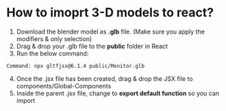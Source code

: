 # How to imoprt 3-D models to react? 

1. Download the blender model as **.glb** file. (Make sure you apply the modifiers & only selection)
2. Drag & drop your .glb file to the **public** folder in React
3. Run the below command: 
```
Command: npx gltfjsx@6.1.4 public/Monitor.glb
```
4. Once the .jsx file has been created, drag & drop the JSX file to components/Global-Components
5. Inside the parent .jsx file, change to **export default function** so you can import
